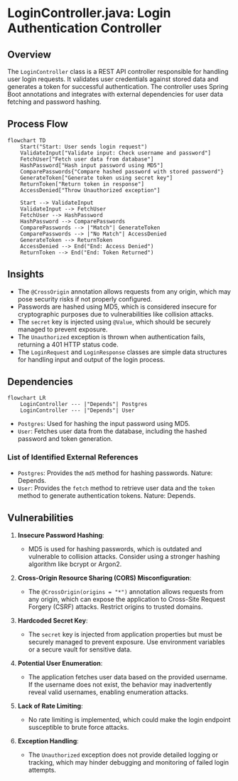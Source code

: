 # LoginController.java: Login Authentication Controller

## Overview
The `LoginController` class is a REST API controller responsible for handling user login requests. It validates user credentials against stored data and generates a token for successful authentication. The controller uses Spring Boot annotations and integrates with external dependencies for user data fetching and password hashing.

## Process Flow
```mermaid
flowchart TD
    Start("Start: User sends login request")
    ValidateInput["Validate input: Check username and password"]
    FetchUser["Fetch user data from database"]
    HashPassword["Hash input password using MD5"]
    ComparePasswords{"Compare hashed password with stored password"}
    GenerateToken["Generate token using secret key"]
    ReturnToken["Return token in response"]
    AccessDenied["Throw Unauthorized exception"]

    Start --> ValidateInput
    ValidateInput --> FetchUser
    FetchUser --> HashPassword
    HashPassword --> ComparePasswords
    ComparePasswords --> |"Match"| GenerateToken
    ComparePasswords --> |"No Match"| AccessDenied
    GenerateToken --> ReturnToken
    AccessDenied --> End("End: Access Denied")
    ReturnToken --> End("End: Token Returned")
```

## Insights
- The `@CrossOrigin` annotation allows requests from any origin, which may pose security risks if not properly configured.
- Passwords are hashed using MD5, which is considered insecure for cryptographic purposes due to vulnerabilities like collision attacks.
- The `secret` key is injected using `@Value`, which should be securely managed to prevent exposure.
- The `Unauthorized` exception is thrown when authentication fails, returning a 401 HTTP status code.
- The `LoginRequest` and `LoginResponse` classes are simple data structures for handling input and output of the login process.

## Dependencies
```mermaid
flowchart LR
    LoginController --- |"Depends"| Postgres
    LoginController --- |"Depends"| User
```

- `Postgres`: Used for hashing the input password using MD5.
- `User`: Fetches user data from the database, including the hashed password and token generation.

### List of Identified External References
- `Postgres`: Provides the `md5` method for hashing passwords. Nature: Depends.
- `User`: Provides the `fetch` method to retrieve user data and the `token` method to generate authentication tokens. Nature: Depends.

## Vulnerabilities
1. **Insecure Password Hashing**:
   - MD5 is used for hashing passwords, which is outdated and vulnerable to collision attacks. Consider using a stronger hashing algorithm like bcrypt or Argon2.

2. **Cross-Origin Resource Sharing (CORS) Misconfiguration**:
   - The `@CrossOrigin(origins = "*")` annotation allows requests from any origin, which can expose the application to Cross-Site Request Forgery (CSRF) attacks. Restrict origins to trusted domains.

3. **Hardcoded Secret Key**:
   - The `secret` key is injected from application properties but must be securely managed to prevent exposure. Use environment variables or a secure vault for sensitive data.

4. **Potential User Enumeration**:
   - The application fetches user data based on the provided username. If the username does not exist, the behavior may inadvertently reveal valid usernames, enabling enumeration attacks.

5. **Lack of Rate Limiting**:
   - No rate limiting is implemented, which could make the login endpoint susceptible to brute force attacks.

6. **Exception Handling**:
   - The `Unauthorized` exception does not provide detailed logging or tracking, which may hinder debugging and monitoring of failed login attempts.
